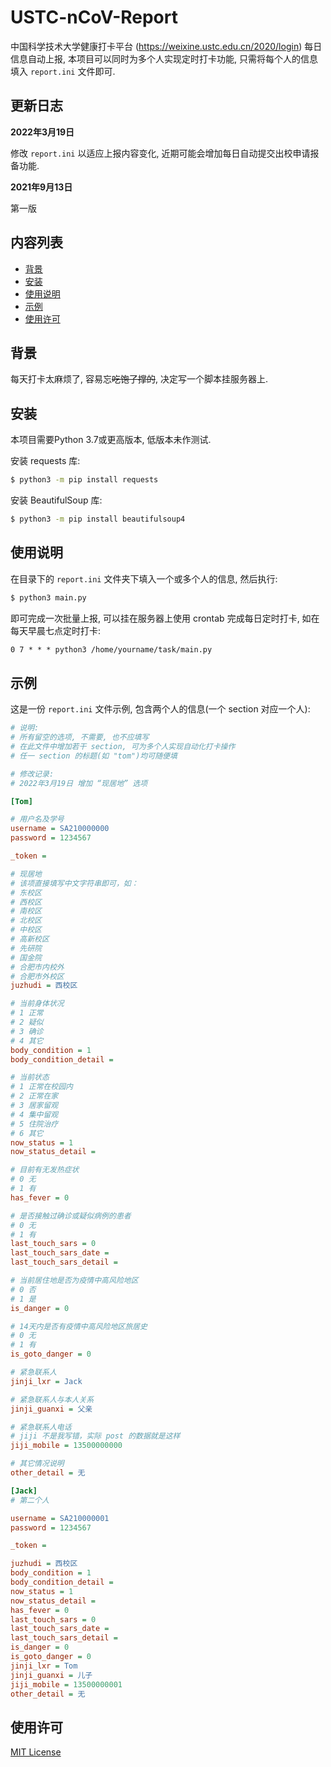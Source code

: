 # USTC-nCoV-Report
中国科学技术大学健康打卡平台 (<https://weixine.ustc.edu.cn/2020/login>) 每日信息自动上报, 本项目可以同时为多个人实现定时打卡功能, 只需将每个人的信息填入 `report.ini` 文件即可.

## 更新日志
**2022年3月19日**

修改 `report.ini` 以适应上报内容变化, 近期可能会增加每日自动提交出校申请报备功能.

**2021年9月13日**

第一版

## 内容列表

- [背景](#背景)
- [安装](#安装)
- [使用说明](#使用说明)
- [示例](#示例)
- [使用许可](#使用许可)

## 背景

每天打卡太麻烦了, 容易忘~~吃饱了撑的~~, 决定写一个脚本挂服务器上.

## 安装

本项目需要Python 3.7或更高版本, 低版本未作测试.

安装 requests 库:

```sh
$ python3 -m pip install requests
```

安装 BeautifulSoup 库:

```sh
$ python3 -m pip install beautifulsoup4
```

## 使用说明

在目录下的 `report.ini` 文件夹下填入一个或多个人的信息, 然后执行:

```sh
$ python3 main.py
```

即可完成一次批量上报, 可以挂在服务器上使用 crontab 完成每日定时打卡, 如在每天早晨七点定时打卡:

```txt
0 7 * * * python3 /home/yourname/task/main.py
```

## 示例

这是一份 `report.ini` 文件示例, 包含两个人的信息(一个 section 对应一个人):

```ini
# 说明:
# 所有留空的选项, 不需要, 也不应填写
# 在此文件中增加若干 section, 可为多个人实现自动化打卡操作
# 任一 section 的标题(如 "tom")均可随便填

# 修改记录:
# 2022年3月19日 增加 “现居地” 选项

[Tom]

# 用户名及学号
username = SA210000000
password = 1234567

_token = 

# 现居地
# 该项直接填写中文字符串即可，如：
# 东校区
# 西校区
# 南校区
# 北校区
# 中校区
# 高新校区
# 先研院
# 国金院
# 合肥市内校外
# 合肥市外校区
juzhudi = 西校区

# 当前身体状况
# 1 正常
# 2 疑似
# 3 确诊
# 4 其它
body_condition = 1
body_condition_detail = 

# 当前状态
# 1 正常在校园内
# 2 正常在家
# 3 居家留观     
# 4 集中留观
# 5 住院治疗
# 6 其它
now_status = 1
now_status_detail = 

# 目前有无发热症状
# 0 无
# 1 有
has_fever = 0

# 是否接触过确诊或疑似病例的患者
# 0 无
# 1 有
last_touch_sars = 0
last_touch_sars_date = 
last_touch_sars_detail = 

# 当前居住地是否为疫情中高风险地区
# 0 否
# 1 是
is_danger = 0

# 14天内是否有疫情中高风险地区旅居史
# 0 无
# 1 有
is_goto_danger = 0

# 紧急联系人
jinji_lxr = Jack

# 紧急联系人与本人关系
jinji_guanxi = 父亲

# 紧急联系人电话
# jiji 不是我写错，实际 post 的数据就是这样
jiji_mobile = 13500000000

# 其它情况说明
other_detail = 无

[Jack]
# 第二个人

username = SA210000001
password = 1234567

_token = 

juzhudi = 西校区
body_condition = 1
body_condition_detail = 
now_status = 1
now_status_detail = 
has_fever = 0
last_touch_sars = 0
last_touch_sars_date = 
last_touch_sars_detail = 
is_danger = 0
is_goto_danger = 0
jinji_lxr = Tom
jinji_guanxi = 儿子
jiji_mobile = 13500000001
other_detail = 无
```

## 使用许可

[MIT License](LICENSE)
